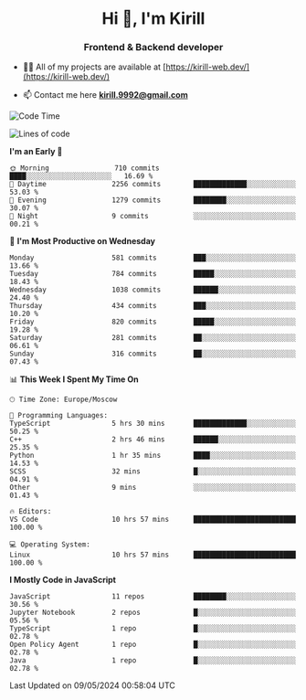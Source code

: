 <h1 align="center">Hi 👋, I'm Kirill</h1>
<h3 align="center">Frontend & Backend developer</h3>

- 👨‍💻 All of my projects are available at [https://kirill-web.dev/](https://kirill-web.dev/)

- 📫 Contact me here **kirill.9992@gmail.com**











<!--START_SECTION:waka-->
![Code Time](http://img.shields.io/badge/Code%20Time-1%2C776%20hrs%2017%20mins-blue)

![Lines of code](https://img.shields.io/badge/From%20Hello%20World%20I%27ve%20Written-4.5%20million%20lines%20of%20code-blue)

**I'm an Early 🐤** 

```text
🌞 Morning                710 commits         ████░░░░░░░░░░░░░░░░░░░░░   16.69 % 
🌆 Daytime                2256 commits        █████████████░░░░░░░░░░░░   53.03 % 
🌃 Evening                1279 commits        ████████░░░░░░░░░░░░░░░░░   30.07 % 
🌙 Night                  9 commits           ░░░░░░░░░░░░░░░░░░░░░░░░░   00.21 % 
```
📅 **I'm Most Productive on Wednesday** 

```text
Monday                   581 commits         ███░░░░░░░░░░░░░░░░░░░░░░   13.66 % 
Tuesday                  784 commits         █████░░░░░░░░░░░░░░░░░░░░   18.43 % 
Wednesday                1038 commits        ██████░░░░░░░░░░░░░░░░░░░   24.40 % 
Thursday                 434 commits         ███░░░░░░░░░░░░░░░░░░░░░░   10.20 % 
Friday                   820 commits         █████░░░░░░░░░░░░░░░░░░░░   19.28 % 
Saturday                 281 commits         ██░░░░░░░░░░░░░░░░░░░░░░░   06.61 % 
Sunday                   316 commits         ██░░░░░░░░░░░░░░░░░░░░░░░   07.43 % 
```


📊 **This Week I Spent My Time On** 

```text
🕑︎ Time Zone: Europe/Moscow

💬 Programming Languages: 
TypeScript               5 hrs 30 mins       █████████████░░░░░░░░░░░░   50.25 % 
C++                      2 hrs 46 mins       ██████░░░░░░░░░░░░░░░░░░░   25.35 % 
Python                   1 hr 35 mins        ████░░░░░░░░░░░░░░░░░░░░░   14.53 % 
SCSS                     32 mins             █░░░░░░░░░░░░░░░░░░░░░░░░   04.91 % 
Other                    9 mins              ░░░░░░░░░░░░░░░░░░░░░░░░░   01.43 % 

🔥 Editors: 
VS Code                  10 hrs 57 mins      █████████████████████████   100.00 % 

💻 Operating System: 
Linux                    10 hrs 57 mins      █████████████████████████   100.00 % 
```

**I Mostly Code in JavaScript** 

```text
JavaScript               11 repos            ████████░░░░░░░░░░░░░░░░░   30.56 % 
Jupyter Notebook         2 repos             █░░░░░░░░░░░░░░░░░░░░░░░░   05.56 % 
TypeScript               1 repo              █░░░░░░░░░░░░░░░░░░░░░░░░   02.78 % 
Open Policy Agent        1 repo              █░░░░░░░░░░░░░░░░░░░░░░░░   02.78 % 
Java                     1 repo              █░░░░░░░░░░░░░░░░░░░░░░░░   02.78 % 
```




 Last Updated on 09/05/2024 00:58:04 UTC
<!--END_SECTION:waka-->
